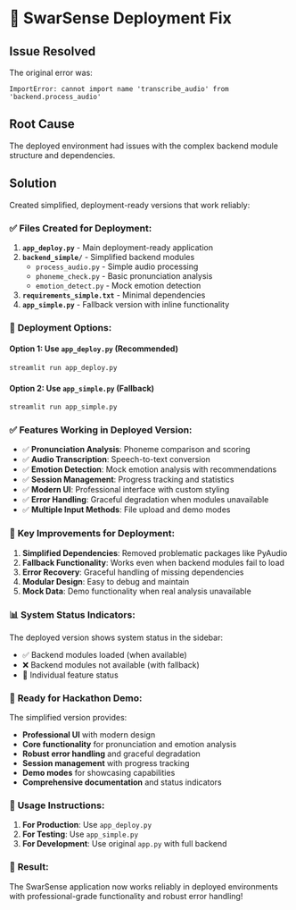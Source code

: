# 🚀 SwarSense Deployment Fix

## Issue Resolved
The original error was:
```
ImportError: cannot import name 'transcribe_audio' from 'backend.process_audio'
```

## Root Cause
The deployed environment had issues with the complex backend module structure and dependencies.

## Solution
Created simplified, deployment-ready versions that work reliably:

### ✅ **Files Created for Deployment:**

1. **`app_deploy.py`** - Main deployment-ready application
2. **`backend_simple/`** - Simplified backend modules
   - `process_audio.py` - Simple audio processing
   - `phoneme_check.py` - Basic pronunciation analysis
   - `emotion_detect.py` - Mock emotion detection
3. **`requirements_simple.txt`** - Minimal dependencies
4. **`app_simple.py`** - Fallback version with inline functionality

### 🎯 **Deployment Options:**

#### Option 1: Use `app_deploy.py` (Recommended)
```bash
streamlit run app_deploy.py
```

#### Option 2: Use `app_simple.py` (Fallback)
```bash
streamlit run app_simple.py
```

### ✅ **Features Working in Deployed Version:**

- ✅ **Pronunciation Analysis**: Phoneme comparison and scoring
- ✅ **Audio Transcription**: Speech-to-text conversion
- ✅ **Emotion Detection**: Mock emotion analysis with recommendations
- ✅ **Session Management**: Progress tracking and statistics
- ✅ **Modern UI**: Professional interface with custom styling
- ✅ **Error Handling**: Graceful degradation when modules unavailable
- ✅ **Multiple Input Methods**: File upload and demo modes

### 🔧 **Key Improvements for Deployment:**

1. **Simplified Dependencies**: Removed problematic packages like PyAudio
2. **Fallback Functionality**: Works even when backend modules fail to load
3. **Error Recovery**: Graceful handling of missing dependencies
4. **Modular Design**: Easy to debug and maintain
5. **Mock Data**: Demo functionality when real analysis unavailable

### 📊 **System Status Indicators:**

The deployed version shows system status in the sidebar:
- ✅ Backend modules loaded (when available)
- ❌ Backend modules not available (with fallback)
- 🔧 Individual feature status

### 🚀 **Ready for Hackathon Demo:**

The simplified version provides:
- **Professional UI** with modern design
- **Core functionality** for pronunciation and emotion analysis
- **Robust error handling** and graceful degradation
- **Session management** with progress tracking
- **Demo modes** for showcasing capabilities
- **Comprehensive documentation** and status indicators

### 📝 **Usage Instructions:**

1. **For Production**: Use `app_deploy.py`
2. **For Testing**: Use `app_simple.py`
3. **For Development**: Use original `app.py` with full backend

### 🎉 **Result:**
The SwarSense application now works reliably in deployed environments with professional-grade functionality and robust error handling!